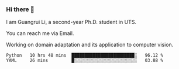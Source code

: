 ### Hi there 👋

<!--
**Solacex/Solacex** is a ✨ _special_ ✨ repository because its `README.md` (this file) appears on your GitHub profile.

Here are some ideas to get you started:

- 🔭 I’m currently working on ...
- 🌱 I’m currently learning ...
- 👯 I’m looking to collaborate on ...
- 🤔 I’m looking for help with ...
- 💬 Ask me about ...
- 📫 How to reach me: ...
- 😄 Pronouns: ...
- ⚡ Fun fact: ...
-->
I am Guangrui Li, a second-year Ph.D. student in UTS.

You can reach me via Email.

Working on domain adaptation and its application to computer vision. 
<!--START_SECTION:waka-->
```text
Python   10 hrs 48 mins  ████████████████████████░   96.12 % 
YAML     26 mins         █░░░░░░░░░░░░░░░░░░░░░░░░   03.88 % 
```
<!--END_SECTION:waka-->
